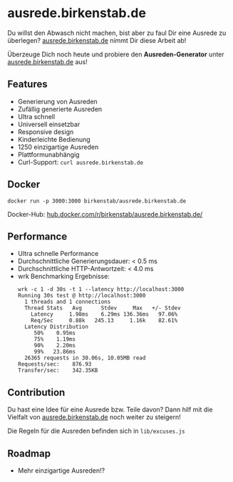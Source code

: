 # ausrede.birkenstab.de
Du willst den Abwasch nicht machen, bist aber zu faul Dir eine Ausrede zu überlegen?
[ausrede.birkenstab.de](https://ausrede.birkenstab.de) nimmt Dir diese Arbeit ab!

Überzeuge Dich noch heute und probiere den **Ausreden-Generator** unter [ausrede.birkenstab.de](https://ausrede.birkenstab.de) aus!

## Features
* Generierung von Ausreden
* Zufällig generierte Ausreden
* Ultra schnell 
* Universell einsetzbar
* Responsive design
* Kinderleichte Bedienung
* 1250 einzigartige Ausreden
* Plattformunabhängig
* Curl-Support: `curl ausrede.birkenstab.de`

## Docker
`docker run -p 3000:3000 birkenstab/ausrede.birkenstab.de`

Docker-Hub: [hub.docker.com/r/birkenstab/ausrede.birkenstab.de/](https://hub.docker.com/r/birkenstab/ausrede.birkenstab.de/)

## Performance
* Ultra schnelle Performance
* Durchschnittliche Generierungsdauer: < 0.5 ms
* Durchschnittliche HTTP-Antwortzeit: < 4.0 ms
* wrk Benchmarking Ergebnisse:
    ```
    wrk -c 1 -d 30s -t 1 --latency http://localhost:3000
    Running 30s test @ http://localhost:3000
      1 threads and 1 connections
      Thread Stats   Avg      Stdev     Max   +/- Stdev
        Latency     1.98ms    6.29ms 136.36ms   97.06%
        Req/Sec     0.88k   245.13     1.16k    82.61%
      Latency Distribution
         50%    0.95ms
         75%    1.19ms
         90%    2.20ms
         99%   23.86ms
      26365 requests in 30.06s, 10.05MB read
    Requests/sec:    876.93
    Transfer/sec:    342.35KB
    
    ```

## Contribution
Du hast eine Idee für eine Ausrede bzw. Teile davon?
Dann hilf mit die Vielfalt von [ausrede.birkenstab.de](https://ausrede.birkenstab.de) noch weiter zu steigern!

Die Regeln für die Ausreden befinden sich in `lib/excuses.js`

## Roadmap
* Mehr einzigartige Ausreden!?
